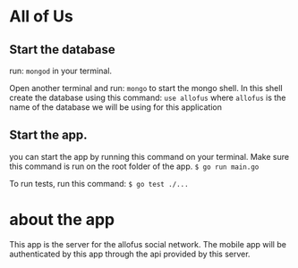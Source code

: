 # All of Us

## Start the database
run: `mongod` in your terminal.

Open another terminal and run: `mongo` to start the mongo shell. In this shell create the database using this command: `use allofus` where `allofus` is the name of the database we will be using for this application

## Start the app.
you can start the app by running this command on your terminal. Make sure this command is run on the root folder of the app.
`$ go run main.go`

To run tests, run this command:
`$ go test ./...`

# about the app

This app is the server for the allofus social network. The mobile app will be authenticated by this app through the api provided by this server.